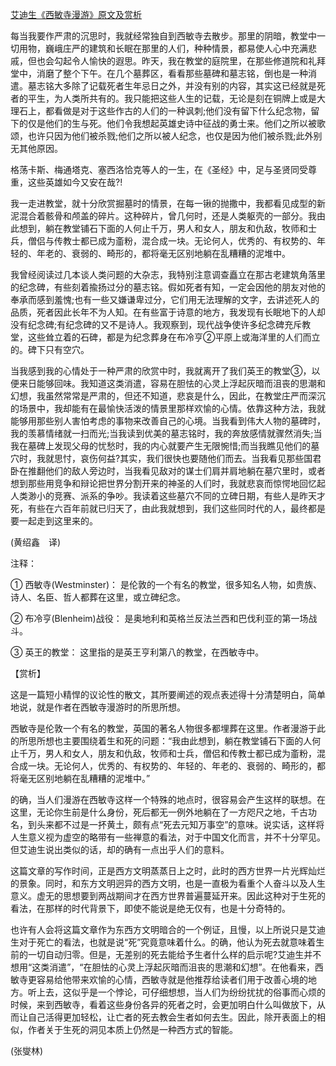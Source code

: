 [艾迪生《西敏寺漫游》原文及赏析](https://www.vrrw.net/wx/12230.html)

每当我要作严肃的沉思时，我就经常独自到西敏寺去散步。那里的阴暗，教堂中一切用物，巍峨庄严的建筑和长眠在那里的人们，种种情景，都易使人心中充满悲戚，但也会勾起令人愉快的遐思。昨天，我在教堂的庭院里，在那些修道院和礼拜堂中，消磨了整个下午。在几个墓葬区，看看那些墓碑和墓志铭，倒也是一种消遣。墓志铭大多除了记载死者生年忌日之外，并没有别的内容，其实这已经就是死者的平生，为人类所共有的。我只能把这些人生的记载，无论是刻在铜牌上或是大理石上，都看做是对于这些作古的人们的一种讽刺;他们没有留下什么纪念物，留下的仅是他们的生与死。他们令我想起英雄史诗中征战的勇士来。他们之所以被歌颂，也许只因为他们被杀戮;他们之所以被人纪念，也仅是因为他们被杀戮;此外别无其他原因。

格荡卡斯、梅通塔克、塞西洛恰克等人的一生，在《圣经》中，足与圣贤同受尊重，这些英雄如今又安在哉?!

我一走进教堂，就十分欣赏掘墓时的情景，在每一锹的抛撒中，我都看见成型的新泥混合着骸骨和颅盖的碎片。这种碎片，曾几何时，还是人类躯壳的一部分。我由此想到，躺在教堂铺石下面的人何止千万，男人和女人，朋友和仇敌，牧师和士兵，僧侣与传教士都已成为齑粉，混合成一块。无论何人，优秀的、有权势的、年轻的、年老的、衰弱的、畸形的，都将毫无区别地躺在乱糟糟的泥堆中。



我曾经阅读过几本谈人类问题的大杂志，我特别注意调查矗立在那古老建筑角落里的纪念碑，有些刻着揄扬过分的墓志铭。假如死者有知，一定会因他的朋友对他的奉承而感到羞愧;也有一些又嫌谦卑过分，它们用无法理解的文字，去讲述死人的品质，死者因此长年不为人知。在有些富于诗意的地方，我发现有长眠地下的人却没有纪念碑;有纪念碑的又不是诗人。我观察到，现代战争使许多纪念碑充斥教堂，这些耸立着的石碑，都是为纪念葬身在布冷亨②平原上或海洋里的人们而立的。碑下只有空穴。

当我感到我的心情处于一种严肃的欣赏中时，我就离开了我们英王的教堂③，以便来日能够回味。我知道这类消遣，容易在胆怯的心灵上浮起灰暗而沮丧的思潮和幻想，我虽然常常是严肃的，但还不知道，悲哀是什么，因此，在教堂庄严而深沉的场景中，我却能有在最愉快活泼的情景里那样欢愉的心情。依靠这种方法，我就能够用那些别人害怕考虑的事物来改善自己的心境。当我看到伟大人物的墓碑时，我的羡慕情绪就一扫而光;当我读到优美的墓志铭时，我的奔放感情就骤然消失;当我在墓碑上发现父母的忧愁时，我的内心就要产生无限惋惜;而当我瞧见他们的墓穴时，我就思忖，哀伤何益?其实，我们很快也要随他们而去。当我看见那些国君卧在推翻他们的敌人旁边时，当我看见敌对的谋士们肩并肩地躺在墓穴里时，或者想到那些用竞争和辩论把世界分割开来的神圣的人们时，我就悲哀而惊愕地回忆起人类渺小的竞赛、派系的争吵。我读着这些墓穴不同的立碑日期，有些人是昨天才死，有些在六百年前就已归天了，由此我就想到，我们这些同时代的人，最终都是要一起走到这里来的。

(黄绍鑫　译)

注释：

① 西敏寺(Westminster)： 是伦敦的一个有名的教堂，很多知名人物，如贵族、诗人、名臣、哲人都葬在这里，或立碑纪念。

② 布冷亨(Blenheim)战役： 是奥地利和英格兰反法兰西和巴伐利亚的第一场战斗。

③ 英王的教堂： 这里指的是英王亨利第八的教堂，在西敏寺中。

【赏析】

这是一篇短小精悍的议论性的散文，其所要阐述的观点表述得十分清楚明白，简单地说，就是作者在西敏寺漫游时的所思所想。

西敏寺是伦敦一个有名的教堂，英国的著名人物很多都埋葬在这里。作者漫游于此的所思所想也主要围绕着生和死的问题：“我由此想到，躺在教堂铺石下面的人何止千万，男人和女人，朋友和仇敌，牧师和士兵，僧侣和传教士都已成为齑粉，混合成一块。无论何人，优秀的、有权势的、年轻的、年老的、衰弱的、畸形的，都将毫无区别地躺在乱糟糟的泥堆中。”

的确，当人们漫游在西敏寺这样一个特殊的地点时，很容易会产生这样的联想。在这里，无论你生前是什么身份，死后都无一例外地躺在了一方咫尺之地，千古功名，到头来都不过是一抔黄土，颇有点“死去元知万事空”的意味。说实话，这样将人生意义视为虚空的略带有一些禅意的看法，对于中国文化而言，并不十分罕见。但艾迪生说出类似的话，却的确有一点出乎人们的意料。

这篇文章的写作时间，正是西方文明蒸蒸日上之时，此时的西方世界一片光辉灿烂的景象。同时，和东方文明迥异的西方文明，也是一直极为看重个人奋斗以及人生意义。虚无的思想要到两战期间才在西方世界普遍蔓延开来。因此这种对于生死的看法，在那样的时代背景下，即使不能说是绝无仅有，也是十分奇特的。

也许有人会将这篇文章作为东西方文明暗合的一个例证，且慢，以上所说只是艾迪生对于死亡的看法，也就是说“死”究竟意味着什么。的确，他认为死去就意味着生前的一切自动归零。但是，无差别的死去能给予生者什么样的启示呢?艾迪生并不想用“这类消遣”，“在胆怯的心灵上浮起灰暗而沮丧的思潮和幻想”。在他看来，西敏寺更容易给他带来欢愉的心情，西敏寺就是他推荐给读者们用于改善心境的地方。听上去，这似乎是一个悖论，可仔细想想，当人们为纷纷扰扰的俗事而心烦的时候，来到西敏寺，看着这些身份各异的死者之时，会更加明白什么叫做放下，从而让自己活得更加轻松，让亡者的死去教会生者如何去生。因此，除开表面上的相似，作者关于生死的洞见本质上仍然是一种西方式的智能。

(张燮林)


